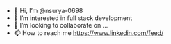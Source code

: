 - 👋 Hi, I’m @nsurya-0698
- 👀 I’m interested in full stack development
- 💞️ I’m looking to collaborate on ...
- 📫 How to reach me https://www.linkedin.com/feed/

<!---
nsurya-0698/nsurya-0698 is a ✨ special ✨ repository because its `README.md` (this file) appears on your GitHub profile.
You can click the Preview link to take a look at your changes.
--->
